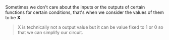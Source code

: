 Sometimes we don't care about the inputs or the outputs of certain functions for certain conditions, that's when we consider the values of them to be **X**.

> X is technically not a output value but it can be value fixed to 1 or 0 so that we can simplify our circuit.

